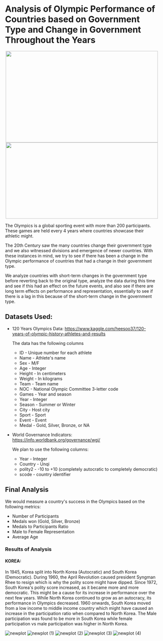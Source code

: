 # Analysis of Olympic Performance of Countries based on Government Type and Change in Government Throughout the Years

<p align="center">
     <img src="https://upload.wikimedia.org/wikipedia/commons/thumb/5/5c/Olympic_rings_without_rims.svg/2880px-Olympic_rings_without_rims.svg.png" width="500" height="300">
     <img src="https://assets.telegraphindia.com/telegraph/bb5aaa2f-4a8a-4ae9-81c3-24816f1ea88c.jpg" width="500" height="250">
</p>

The Olympics is a global sporting event with more than 200 participants. These games are held every 4 years where countries showcase their athletic might. 

The 20th Century saw the many countries change their government type and we also witnessed divisions and emergence of newer countries. With these instances in mind, we try to see if there has been a change in the Olympic performance of countries that had a change in their government type.  

We analyze countries with short-term changes in the government type before reverting back to the original type, analyze the data during this time and see if this had an effect on the future events, and also see if there are long term effects on performance and representation, essentially to see if there is a lag in this because of the short-term change in the government type.

## Datasets Used:

- 120 Years Olympics Data: https://www.kaggle.com/heesoo37/120-years-of-olympic-history-athletes-and-results
     
     The data has the following columns   
     - ID - Unique number for each athlete
     - Name - Athlete's name
     - Sex - M/F
     - Age - Integer
     - Height - In centimeters
     - Weight - In kilograms
     - Team - Team name
     - NOC - National Olympic Committee 3-letter code
     - Games - Year and season
     - Year - Integer
     - Season - Summer or Winter
     - City - Host city
     - Sport - Sport
     - Event - Event
     - Medal - Gold, Silver, Bronze, or NA  


- World Governance Indicators: https://info.worldbank.org/governance/wgi/

    We plan to use the following columns:
    - Year - Integer
    - Country - Unqi
    - polity2 - -10 to +10 (completely autocratic to completely democratic)
    - scode - country identifier

## Final Analysis
We would measure a country's success in the Olympics based on the following metrics:
- Number of Participants
- Medals won (Gold, Silver, Bronze)
- Medals to Participants Ratio
- Male to Female Representation
- Average Age

### Results of Analysis

#### KOREA:

In 1945, Korea split into North Korea (Autocratic) and South Korea (Democratic). During 1960, the April Revolution caused president Syngman Rhee to resign which is why the polity score might have dipped. Since 1972, South Korea's polity score increased, as it became more and more democratic. This might be a cause for its increase in performance over the next few years. While North Korea continued to grow as an autocracy, its performance in Olympics decreased. 1960 onwards, South Korea moved from a low income to middle income country which might have caused an increase in the participation ratio when compared to North Korea. The Male participation was found to be more in South Korea while female participation vs male participation was higher in North Korea.

![newplot](https://user-images.githubusercontent.com/41410488/144549036-59e3afce-eee4-40ca-a462-711b226d9a7a.png)
![newplot (1)](https://user-images.githubusercontent.com/41410488/144549179-121b3d78-2498-4a00-bb5d-503c124cd345.png)
![newplot (2)](https://user-images.githubusercontent.com/41410488/144549186-3aba2b54-db90-4374-8382-41c62b49b129.png)
![newplot (3)](https://user-images.githubusercontent.com/41410488/144549214-8d323d72-9eb2-4bcf-b810-fc641320fc72.png)
![newplot (4)](https://user-images.githubusercontent.com/41410488/144549240-32e6783c-5776-4aeb-884f-c456c17909b3.png)


